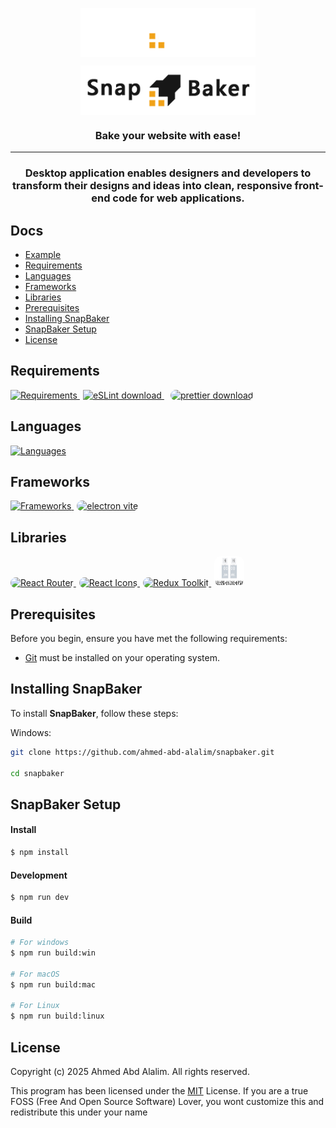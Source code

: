 <p align="center"><img align="center" width="280" src="./github-repository-assets/snapbaker.png#gh-dark-mode-only"/></p>
<p align="center"><img align="center" width="280" src="./github-repository-assets/snapbaker-light.png#gh-light-mode-only"/></p>
<h3 align="center">Bake your website with ease!</h3>
<hr>

<h3 align="center">Desktop application enables designers and developers to transform their designs and ideas into clean, responsive front-end code for web applications.</h3>

## Docs

- [Example](#example)
- [Requirements](#requirements)
- [Languages](#languages)
- [Frameworks](#frameworks)
- [Libraries](#libraries)
- [Prerequisites](#prerequisites)
- [Installing SnapBaker](#installing-snapbaker)
- [SnapBaker Setup](#snapbaker-setup)
- [License](#license)

## Requirements

<p>
    <a href="#">
        <img src="https://skillicons.dev/icons?i=nodejs,vscode&perline=2" alt="Requirements"/>
    </a>   
    <a href="#" style="margin: 0 5px;">
        <img src="https://dbaeumer.gallerycdn.vsassets.io/extensions/dbaeumer/vscode-eslint/3.0.13/1723549114106/Microsoft.VisualStudio.Services.Icons.Default" width="48" height="48" alt="eSLint download"/>
    </a>
    <a href="#" style="margin: 0 5px;">
        <img src="https://esbenp.gallerycdn.vsassets.io/extensions/esbenp/prettier-vscode/11.0.0/1723648421534/Microsoft.VisualStudio.Services.Icons.Default" width="48" height="48" style="border-radius: 11px" alt="prettier download"/>
    </a>
</p>

## Languages

<p>
    <a href="#">
        <img src="https://skillicons.dev/icons?i=html,css,js,ts,md&perline=5" alt="Languages"/>
    </a>
</p>

## Frameworks

<p>
    <a href="#">
        <img src="https://skillicons.dev/icons?i=bootstrap,react,vite,electron&perline=4" alt="Frameworks"/>
    </a>
    <a href="https://electron-vite.org/" style="margin-left:5px">
        <img src="https://electron-vite.org/favicon.svg"  width="48" height="48" style="border-radius: 11px" alt="electron vite"/>
    </a>
</p>

## Libraries

<p>
    <a href="https://reactrouter.com/6.30.1" style="margin-right:5px">
        <img src="https://reactrouter.com/_brand/React%20Router%20Brand%20Assets/React%20Router%20Logo/Light.svg"  width="48" height="48" style="border-radius: 11px" alt="React Router"/>
    </a>
    <a href="https://react-icons.github.io/react-icons/" style="margin-right:5px">
        <img src="https://raw.githubusercontent.com/react-icons/react-icons/master/react-icons.svg"  width="48" height="48" style="border-radius: 11px" alt="React Icons"/>
    </a>
    <a href="https://redux-toolkit.js.org/" style="margin-right:5px">
        <img src="https://redux-toolkit.js.org/img/redux.svg"  width="48" height="48" style="border-radius: 11px" alt="Redux Toolkit"/>
    </a>
    <a href="https://www.npmjs.com/package/redux-state-sync">
        <img src="https://raw.githubusercontent.com/aohua/redux-state-sync/master/logo.png"  width="48" height="48" style="border-radius: 11px" alt="redux state sync"/>
    </a>
</p>

## Prerequisites

Before you begin, ensure you have met the following requirements:

- [Git](https://git-scm.com/downloads 'Download Git') must be installed on your operating system.

## Installing SnapBaker

To install **SnapBaker**, follow these steps:

Windows:

```bash
git clone https://github.com/ahmed-abd-alalim/snapbaker.git

cd snapbaker
```

## SnapBaker Setup

#### Install

```bash
$ npm install
```

#### Development

```bash
$ npm run dev
```

#### Build

```bash
# For windows
$ npm run build:win

# For macOS
$ npm run build:mac

# For Linux
$ npm run build:linux
```

## License

Copyright (c) 2025 Ahmed Abd Alalim. All rights reserved.

This program has been licensed under the [MIT](LICENSE) License. If you are a true FOSS (Free And Open Source Software) Lover, you wont customize this and redistribute this under your name
